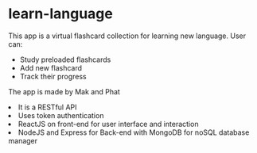 # learn-language
<p> This app is a virtual flashcard collection
          for learning new language. User can:</p>
              <ul>
                  <li> Study preloaded  flashcards </li>
                  <li> Add new flashcard </li>
                  <li> Track their progress  </li>
              </ul>




<p > The app is made by Mak and Phat</p>
          <li> It is a RESTful API  </li>
          <li> Uses token authentication  </li>
          <li> ReactJS on front-end for user interface and interaction  </li>
          <li> NodeJS and Express for  Back-end with MongoDB for noSQL database manager</li>
      </ul>
